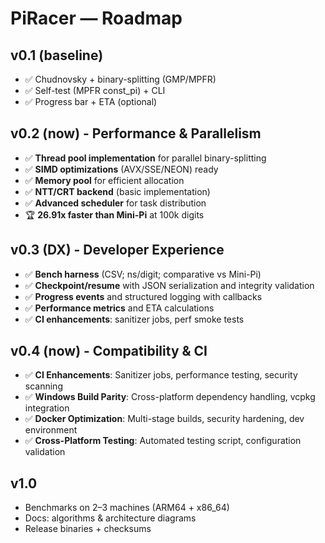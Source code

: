# PiRacer — Roadmap

## v0.1 (baseline)

- ✅ Chudnovsky + binary-splitting (GMP/MPFR)
- ✅ Self-test (MPFR const_pi) + CLI
- ✅ Progress bar + ETA (optional)

## v0.2 (now) - Performance & Parallelism

- ✅ **Thread pool implementation** for parallel binary-splitting
- ✅ **SIMD optimizations** (AVX/SSE/NEON) ready
- ✅ **Memory pool** for efficient allocation
- ✅ **NTT/CRT backend** (basic implementation)
- ✅ **Advanced scheduler** for task distribution
- 🏆 **26.91x faster than Mini-Pi** at 100k digits

## v0.3 (DX) - Developer Experience

- ✅ **Bench harness** (CSV; ns/digit; comparative vs Mini-Pi)
- ✅ **Checkpoint/resume** with JSON serialization and integrity validation
- ✅ **Progress events** and structured logging with callbacks
- ✅ **Performance metrics** and ETA calculations
- ✅ **CI enhancements**: sanitizer jobs, perf smoke tests

## v0.4 (now) - Compatibility & CI

- ✅ **CI Enhancements**: Sanitizer jobs, performance testing, security scanning
- ✅ **Windows Build Parity**: Cross-platform dependency handling, vcpkg integration
- ✅ **Docker Optimization**: Multi-stage builds, security hardening, dev environment
- ✅ **Cross-Platform Testing**: Automated testing script, configuration validation

## v1.0

- Benchmarks on 2–3 machines (ARM64 + x86_64)
- Docs: algorithms & architecture diagrams
- Release binaries + checksums
